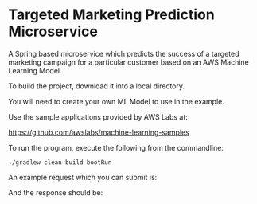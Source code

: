 # Targeted Marketing Prediction Microservice

A Spring based microservice which predicts the success of a targeted marketing campaign for a particular customer based on an AWS Machine Learning Model.

To build the project, download it into a local directory.
 
You will need to create your own ML Model to use in the example.

Use the sample applications provided by AWS Labs at:

https://github.com/awslabs/machine-learning-samples

To run the program, execute the following from the commandline:

`./gradlew clean build bootRun`

An example request which you can submit is:

And the response should be:





